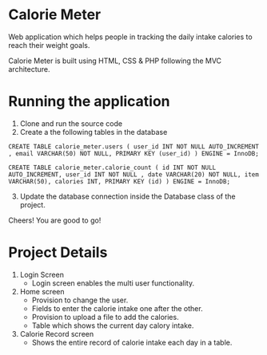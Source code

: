 # Calorie Meter
Web application which helps people in tracking the daily intake calories to reach their weight goals.

Calorie Meter is built using HTML, CSS & PHP following the MVC architecture.


# Running the application

1. Clone and run the source code
2. Create a the following tables in the database 

`CREATE TABLE calorie_meter.users ( user_id INT NOT NULL AUTO_INCREMENT , email VARCHAR(50) NOT NULL, PRIMARY KEY (user_id) ) ENGINE = InnoDB;`

`CREATE TABLE calorie_meter.calorie_count ( id INT NOT NULL AUTO_INCREMENT, user_id INT NOT NULL , date VARCHAR(20) NOT NULL, item VARCHAR(50), calories INT, PRIMARY KEY (id) ) ENGINE = InnoDB;`

3. Update the database connection inside the Database class of the project.

Cheers! You are good to go!

# Project Details

1. Login Screen
   - Login screen enables the multi user functionality.
2. Home screen
   - Provision to change the user.
   - Fields to enter the calorie intake one after the other.
   - Provision to upload a file to add the calories.
   - Table which shows the current day calory intake.
3. Calorie Record screen
   - Shows the entire record of calorie intake each day in a table.
